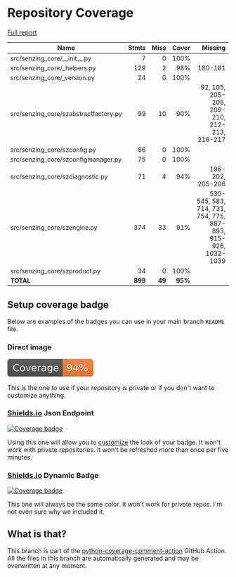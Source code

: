 # Repository Coverage

[Full report](https://htmlpreview.github.io/?https://github.com/senzing-garage/sz-sdk-python-core/blob/python-coverage-comment-action-data/htmlcov/index.html)

| Name                                   |    Stmts |     Miss |   Cover |   Missing |
|--------------------------------------- | -------: | -------: | ------: | --------: |
| src/senzing\_core/\_\_init\_\_.py      |        7 |        0 |    100% |           |
| src/senzing\_core/\_helpers.py         |      129 |        2 |     98% |   180-181 |
| src/senzing\_core/\_version.py         |       24 |        0 |    100% |           |
| src/senzing\_core/szabstractfactory.py |       99 |       10 |     90% |92, 105, 205-206, 209-210, 212-213, 216-217 |
| src/senzing\_core/szconfig.py          |       86 |        0 |    100% |           |
| src/senzing\_core/szconfigmanager.py   |       75 |        0 |    100% |           |
| src/senzing\_core/szdiagnostic.py      |       71 |        4 |     94% |196-202, 205-206 |
| src/senzing\_core/szengine.py          |      374 |       33 |     91% |530-545, 583, 714, 731, 754, 775, 887-893, 915-926, 1032-1039 |
| src/senzing\_core/szproduct.py         |       34 |        0 |    100% |           |
|                              **TOTAL** |  **899** |   **49** | **95%** |           |


## Setup coverage badge

Below are examples of the badges you can use in your main branch `README` file.

### Direct image

[![Coverage badge](https://raw.githubusercontent.com/senzing-garage/sz-sdk-python-core/python-coverage-comment-action-data/badge.svg)](https://htmlpreview.github.io/?https://github.com/senzing-garage/sz-sdk-python-core/blob/python-coverage-comment-action-data/htmlcov/index.html)

This is the one to use if your repository is private or if you don't want to customize anything.

### [Shields.io](https://shields.io) Json Endpoint

[![Coverage badge](https://img.shields.io/endpoint?url=https://raw.githubusercontent.com/senzing-garage/sz-sdk-python-core/python-coverage-comment-action-data/endpoint.json)](https://htmlpreview.github.io/?https://github.com/senzing-garage/sz-sdk-python-core/blob/python-coverage-comment-action-data/htmlcov/index.html)

Using this one will allow you to [customize](https://shields.io/endpoint) the look of your badge.
It won't work with private repositories. It won't be refreshed more than once per five minutes.

### [Shields.io](https://shields.io) Dynamic Badge

[![Coverage badge](https://img.shields.io/badge/dynamic/json?color=brightgreen&label=coverage&query=%24.message&url=https%3A%2F%2Fraw.githubusercontent.com%2Fsenzing-garage%2Fsz-sdk-python-core%2Fpython-coverage-comment-action-data%2Fendpoint.json)](https://htmlpreview.github.io/?https://github.com/senzing-garage/sz-sdk-python-core/blob/python-coverage-comment-action-data/htmlcov/index.html)

This one will always be the same color. It won't work for private repos. I'm not even sure why we included it.

## What is that?

This branch is part of the
[python-coverage-comment-action](https://github.com/marketplace/actions/python-coverage-comment)
GitHub Action. All the files in this branch are automatically generated and may be
overwritten at any moment.